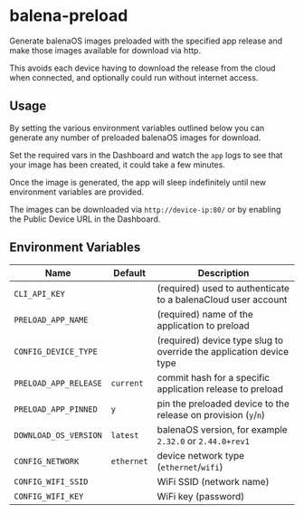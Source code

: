# balena-preload

Generate balenaOS images preloaded with the specified app release and
make those images available for download via http.

This avoids each device having to download the release from the cloud
when connected, and optionally could run without internet access.

## Usage

By setting the various environment variables outlined below you can
generate any number of preloaded balenaOS images for download.

Set the required vars in the Dashboard and watch the `app` logs to
see that your image has been created, it could take a few minutes.

Once the image is generated, the app will sleep indefinitely until new
environment variables are provided.

The images can be downloaded via `http://device-ip:80/` or by enabling
the Public Device URL in the Dashboard.

## Environment Variables

|Name|Default|Description|
|---|---|---|
|`CLI_API_KEY`||(required) used to authenticate to a balenaCloud user account|
|`PRELOAD_APP_NAME`||(required) name of the application to preload|
|`CONFIG_DEVICE_TYPE`||(required) device type slug to override the application device type|
|`PRELOAD_APP_RELEASE`|`current`|commit hash for a specific application release to preload|
|`PRELOAD_APP_PINNED`|`y`|pin the preloaded device to the release on provision (`y`/`n`)|
|`DOWNLOAD_OS_VERSION`|`latest`|balenaOS version, for example `2.32.0` or `2.44.0+rev1`|
|`CONFIG_NETWORK`|`ethernet`|device network type (`ethernet`/`wifi`)|
|`CONFIG_WIFI_SSID`||WiFi SSID (network name)|
|`CONFIG_WIFI_KEY`||WiFi key (password)|
